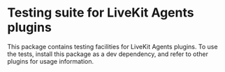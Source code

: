 <!--
SPDX-FileCopyrightText: 2024 LiveKit, Inc.

SPDX-License-Identifier: Apache-2.0
-->
# Testing suite for LiveKit Agents plugins

This package contains testing facilities for LiveKit Agents plugins. To use the
tests, install this package as a dev dependency, and refer to other plugins for
usage information.
